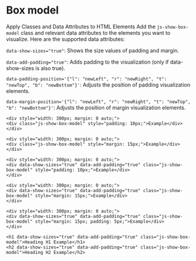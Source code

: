# Box model

Apply Classes and Data Attributes to HTML Elements
Add the `js-show-box-model` class and relevant data attributes to the elements you want to visualize. Here are the supported data attributes:

`data-show-sizes="true"`: Shows the size values of padding and margin.

`data-add-padding="true"`: Adds padding to the visualization (only if data-show-sizes is also true).

`data-padding-position='{"l": "newLeft", "r": "newRight", "t": "newTop", "b": "newBottom"}'`: Adjusts the position of padding visualization elements.

`data-margin-position='{"l": "newLeft", "r": "newRight", "t": "newTop", "b": "newBottom"}'`: Adjusts the position of margin visualization elements.

```html_example
<div style="width: 300px; margin: 0 auto;">
<div class="js-show-box-model" style="padding: 10px;">Example</div>
</div>
```

```html_example
<div style="width: 300px; margin: 0 auto;">
<div class="js-show-box-model" style="margin: 15px;">Example</div>
</div>
```

```html_example
<div style="width: 300px; margin: 0 auto;">
<div data-show-sizes="true" data-add-padding="true" class="js-show-box-model" style="padding: 10px;">Example</div>
</div>
```

```html_example
<div style="width: 300px; margin: 0 auto;">
<div data-show-sizes="true" data-add-padding="true" class="js-show-box-model" style="margin: 15px;">Example</div>
</div>
```

```html_example
<div style="width: 300px; margin: 0 auto;">
<div data-show-sizes="true" data-add-padding="true" class="js-show-box-model" style="margin: 15px; padding: 5px;">Example</div>
</div>
```

```html_example
<h1 data-show-sizes="true" data-add-padding="true" class="js-show-box-model">Heading H1 Example</h1>
<h2 data-show-sizes="true" data-add-padding="true" class="js-show-box-model">Heading H2 Example</h2>
```